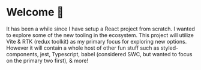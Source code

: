 # Welcome :wave:

It has been a while since I have setup a React project from scratch. I wanted to explore some of the new tooling in the ecosystem. This project will utilize Vite & RTK (redux toolkit) as my primary focus for exploring new options. However it will contain a whole host of other fun stuff such as styled-components, jest, Typescript, babel (considered SWC, but wanted to focus on the primary two first), & more!

